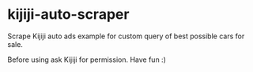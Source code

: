 # kijiji-auto-scraper

Scrape Kijiji auto ads example for custom query of best possible cars for sale.

Before using ask Kijiji for permission.
Have fun :)
